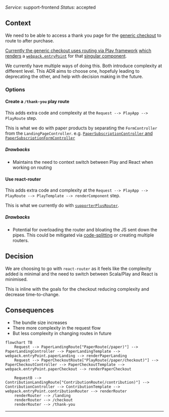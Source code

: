 *Service:* support-frontend
*Status:* accepted

## Context

We need to be able to access a thank you page for the [generic checkout](https://github.com/guardian/support-frontend/issues/5722) to route to after purchase.

[Currently the generic checkout uses routing via Play framework][play-routes] [which][play-controller-render] [renders][play-html] a [`webpack.entryPoint`][webpack-entrypoint] for that [singular component][checkout-component].

We currently have multiple ways of doing this. Both introduce complexity at different level. This ADR aims to choose one, hopefuly leading to deprecating the other, and help with decision making in the future.


### Options

#### Create a `/thank-you` play route

This adds extra code and complexity at the `Request --> PlayApp --> PlayRoute` step.

This is what we do with paper products by separating the `FormController` from the `LandingPageController`.
e.g. [`PaperSubscriptionController` and `PaperSubscriptionFormController`](https://github.com/guardian/support-frontend/blob/b31dd3d73ad91313bac10e48a640d13d2656a264/support-frontend/conf/routes#L122-L123)

##### Drawbacks
- Maintains the need to context switch between Play and React when working on routing


#### Use react-router

This adds extra code and complexity at the `Request --> PlayApp --> PlayRoute --> PlayTemplate --> renderComponent` step.

This is what we currently do with [`supporterPlusRouter`](https://github.com/guardian/support-frontend/blob/b31dd3d73ad91313bac10e48a640d13d2656a264/support-frontend/assets/pages/supporter-plus-landing/supporterPlusRouter.tsx#L99-L142).

##### Drawbacks
- Potential for overloading the router and bloating the JS sent down the pipes. This could be mitigated via [code-splitting](https://v5.reactrouter.com/web/guides/code-splitting) or creating multiple routers.



## Decision
We are choosing to go with `react-router` as it feels like the complexity added is minimal and the need to switch between Scala/Play and React is minimised.

This is inline with the goals for the checkout reducing complexity and decrease time-to-change.

## Consequences

- The bundle size increases
- There more complexity in the request flow
- But less complexity in changing routes in future

[^1]: Current vs Proposed solution

```mermaid
flowchart TB
    Request --> PaperLandingRoute["PaperRoute(/paper)"] --> PaperLandingController --> PaperLandingTemplate --> webpack.entryPoint.paperLanding --> renderPaperLanding
    Request --> PaperCheckoutRoute["PlayRoute(/paper/checkout)"] --> PaperCheckoutController --> PaperCheckoutTemplate --> webpack.entryPoint.paperCheckout --> renderPaperCheckout
    
    RequestB --> ContributionLandingRoute["ContributionRoute(/contribution)"] --> ContributionController --> ContributionTemplate --> webpack.entryPoint.contributionRouter --> renderRouter
    renderRouter --> /landing
    renderRouter --> /checkout
    renderRouter --> /thank-you
``` 

---

[play-routes]: https://github.com/guardian/support-frontend/blob/b31dd3d73ad91313bac10e48a640d13d2656a264/support-frontend/conf/routes#L92-L93
[play-controller-render]: https://github.com/guardian/support-frontend/blob/b31dd3d73ad91313bac10e48a640d13d2656a264/support-frontend/app/controllers/Application.scala#L285
[play-html]: https://github.com/guardian/support-frontend/blob/b31dd3d73ad91313bac10e48a640d13d2656a264/support-frontend/app/views/checkout.scala.html#L24
[webpack-entrypoint]: https://github.com/guardian/support-frontend/blob/b31dd3d73ad91313bac10e48a640d13d2656a264/support-frontend/webpack.entryPoints.js#L3
[checkout-component]: https://github.com/guardian/support-frontend/blob/b31dd3d73ad91313bac10e48a640d13d2656a264/support-frontend/assets/pages/%5BcountryGroupId%5D/checkout.tsx#L620-L624